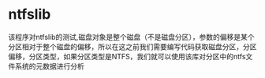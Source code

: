 # ntfslib
该程序对ntfslib的测试,磁盘对象是整个磁盘（不是磁盘分区），参数的偏移是某个分区相对于整个磁盘的偏移，所以在这之前我们需要编写代码获取磁盘分区，分区偏移，分区类型，如果分区类型是NTFS，我们就可以使用该库对分区中的ntfs文件系统的元数据进行分析
